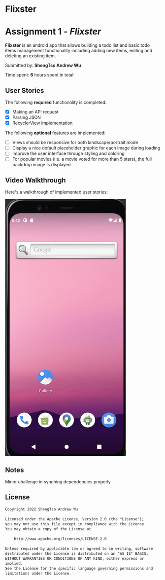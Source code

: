 # Flixster
# Assignment 1 - *Flixster*

**Flixster** is an android app that allows building a todo list and basic todo items management functionality including adding new items, editing and deleting an existing item.

Submitted by: **ShengTso Andrew Wu**

Time spent: **6** hours spent in total

## User Stories

The following **required** functionality is completed:

* [x] Making an API request
* [x] Parsing JSON
* [x] RecyclerView implementation

The following **optional** features are implemented:

* [ ] Views should be responsive for both landscape/portrait mode
* [ ] Display a nice default placeholder graphic for each image during loading
* [ ] Improve the user interface through styling and coloring
* [ ] For popular movies (i.e. a movie voted for more than 5 stars), the full backdrop image is displayed. 

## Video Walkthrough

Here's a walkthrough of implemented user stories:

<img src='walkthrough.gif' title='Video Walkthrough' width='' alt='Video Walkthrough' />

## Notes

Minor challenge in synching dependencies properly

## License

    Copyright 2022 ShengTso Andrew Wu

    Licensed under the Apache License, Version 2.0 (the "License");
    you may not use this file except in compliance with the License.
    You may obtain a copy of the License at

        http://www.apache.org/licenses/LICENSE-2.0

    Unless required by applicable law or agreed to in writing, software
    distributed under the License is distributed on an "AS IS" BASIS,
    WITHOUT WARRANTIES OR CONDITIONS OF ANY KIND, either express or implied.
    See the License for the specific language governing permissions and
    limitations under the License.
